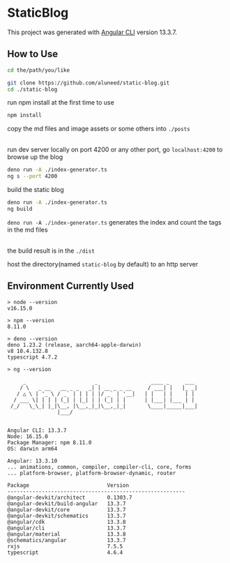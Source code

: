 # StaticBlog

This project was generated with [Angular CLI](https://github.com/angular/angular-cli) version 13.3.7.

## How to Use

```sh
cd the/path/you/like
```
```sh
git clone https://github.com/aluneed/static-blog.git
cd ./static-blog
```
run npm install at the first time to use
```sh
npm install
```

copy the md files and image assets or some others into `./posts`  
<br>  

run dev server locally on port 4200 or any other port, go `localhost:4200` to browse up the blog  
```sh
deno run -A ./index-generator.ts
ng s --port 4200
```
build the static blog
```sh
deno run -A ./index-generator.ts
ng build
```
`deno run -A ./index-generator.ts` generates the index and count the tags in the md files  
<br>

the build result is in the `./dist`

host the directory(named `static-blog` by default) to an http server 

## Environment Currently Used

```
> node --version
v16.15.0

> npm --version
8.11.0

> deno --version
deno 1.23.2 (release, aarch64-apple-darwin)
v8 10.4.132.8
typescript 4.7.2

> ng --version

     _                      _                 ____ _     ___
    / \   _ __   __ _ _   _| | __ _ _ __     / ___| |   |_ _|
   / △ \ | '_ \ / _` | | | | |/ _` | '__|   | |   | |    | |
  / ___ \| | | | (_| | |_| | | (_| | |      | |___| |___ | |
 /_/   \_\_| |_|\__, |\__,_|_|\__,_|_|       \____|_____|___|
                |___/


Angular CLI: 13.3.7
Node: 16.15.0
Package Manager: npm 8.11.0
OS: darwin arm64

Angular: 13.3.10
... animations, common, compiler, compiler-cli, core, forms
... platform-browser, platform-browser-dynamic, router

Package                         Version
---------------------------------------------------------
@angular-devkit/architect       0.1303.7
@angular-devkit/build-angular   13.3.7
@angular-devkit/core            13.3.7
@angular-devkit/schematics      13.3.7
@angular/cdk                    13.3.8
@angular/cli                    13.3.7
@angular/material               13.3.8
@schematics/angular             13.3.7
rxjs                            7.5.5
typescript                      4.6.4
```
